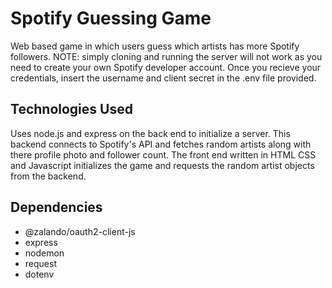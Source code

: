 # Spotify Guessing Game
 Web based game in which users guess which artists has more Spotify followers.
 NOTE: simply cloning and running the server will not work as you need to create your own Spotify developer account.
 Once you recieve your credentials, insert the username and client secret in the .env file provided.

## Technologies Used 
 Uses node.js and express on the back end to initialize a server. This backend connects to Spotify's
 API and fetches random artists along with there profile photo and follower count. The front end written in HTML CSS and Javascript
 initializes the game and requests the random artist objects from the backend.
 
## Dependencies
* @zalando/oauth2-client-js
* express
* nodemon
* request
* dotenv

